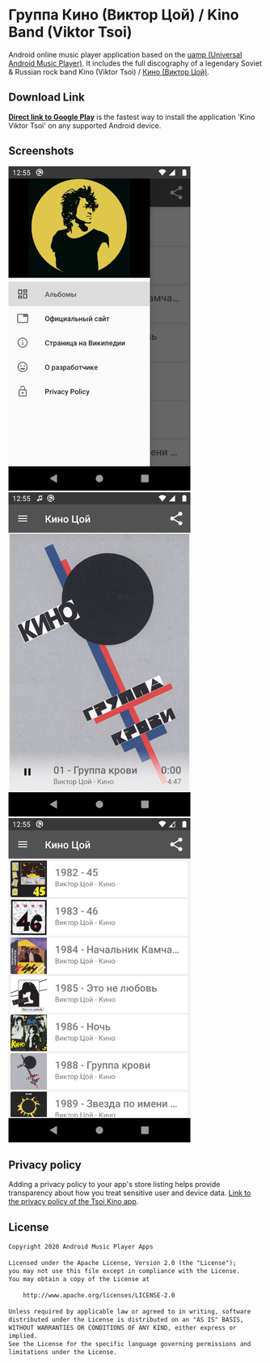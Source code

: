 Группа Кино (Виктор Цой) / Kino Band (Viktor Tsoi)
=====================================

Android online music player application based on the [uamp (Universal Android Music Player)](https://github.com/android/uamp). 
It includes the full discography of a legendary Soviet & Russian rock band Kino (Viktor Tsoi) / [Кино (Виктор Цой)](https://ru.wikipedia.org/wiki/%D0%9A%D0%B8%D0%BD%D0%BE_(%D0%B3%D1%80%D1%83%D0%BF%D0%BF%D0%B0)).

## Download Link

[__Direct link to Google Play__](https://play.google.com/store/apps/details?id=com.olehka.tsoikinoband) is the fastest way to install the application 'Kino Viktor Tsoi' on any supported Android device.

## Screenshots

<img src="https://raw.githubusercontent.com/Android-Music-Player-Apps/korol-i-shut/master/screenshots/Screenshot_1583319322.png" width="360" height="640"> <img src="https://raw.githubusercontent.com/Android-Music-Player-Apps/korol-i-shut/master/screenshots/Screenshot_1583319337.png" width="360" height="640"> <img src="https://raw.githubusercontent.com/Android-Music-Player-Apps/korol-i-shut/master/screenshots/Screenshot_1583319314.png" width="360" height="640">

## Privacy policy

Adding a privacy policy to your app's store listing helps provide transparency about how you treat sensitive user and device data.
[Link to the privacy policy of the Tsoi Kino app](privacy_policy.html).

## License

    Copyright 2020 Android Music Player Apps

    Licensed under the Apache License, Version 2.0 (the "License");
    you may not use this file except in compliance with the License.
    You may obtain a copy of the License at

        http://www.apache.org/licenses/LICENSE-2.0

    Unless required by applicable law or agreed to in writing, software
    distributed under the License is distributed on an "AS IS" BASIS,
    WITHOUT WARRANTIES OR CONDITIONS OF ANY KIND, either express or implied.
    See the License for the specific language governing permissions and
    limitations under the License.
